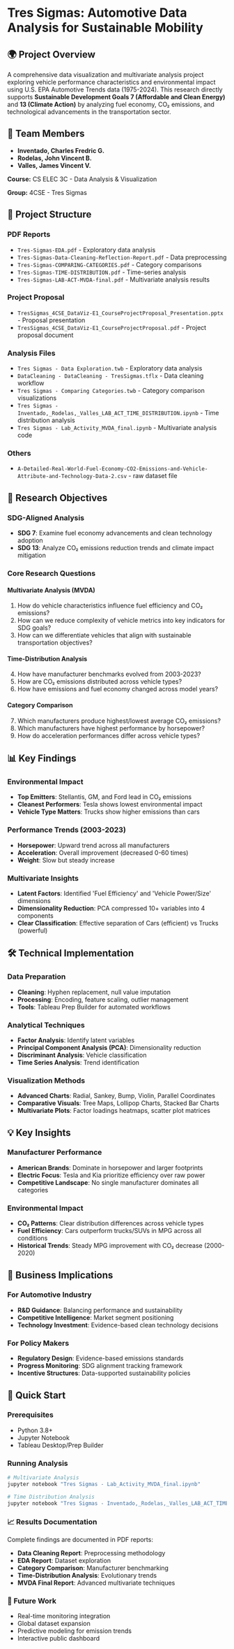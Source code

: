 # Tres Sigmas: Automotive Data Analysis for Sustainable Mobility

## 🌍 Project Overview

A comprehensive data visualization and multivariate analysis project exploring vehicle performance characteristics and environmental impact using U.S. EPA Automotive Trends data (1975-2024). This research directly supports **Sustainable Development Goals 7 (Affordable and Clean Energy)** and **13 (Climate Action)** by analyzing fuel economy, CO₂ emissions, and technological advancements in the transportation sector.

## 👥 Team Members

- **Inventado, Charles Fredric G.**
- **Rodelas, John Vincent B.**
- **Valles, James Vincent V.**

**Course:** CS ELEC 3C - Data Analysis & Visualization

**Group:** 4CSE - Tres Sigmas

## 📂 Project Structure

### PDF Reports
- `Tres-Sigmas-EDA.pdf` - Exploratory data analysis
- `Tres-Sigmas-Data-Cleaning-Reflection-Report.pdf` - Data preprocessing
- `Tres-Sigmas-COMPARING-CATEGORIES.pdf` - Category comparisons
- `Tres-Sigmas-TIME-DISTRIBUTION.pdf` - Time-series analysis
- `Tres-Sigmas-LAB-ACT-MVDA-final.pdf` - Multivariate analysis results

### Project Proposal
- `TresSigmas_4CSE_DataViz-E1_CourseProjectProposal_Presentation.pptx` - Proposal presentation
- `TresSigmas_4CSE_DataViz-E1_CourseProjectProposal.pdf` - Project proposal document

### Analysis Files
- `Tres Sigmas - Data Exploration.twb` - Exploratory data analysis
- `DataCleaning - DataCleaning - TresSigmas.tflx` - Data cleaning workflow
- `Tres Sigmas - Comparing Categories.twb` - Category comparison visualizations
- `Tres Sigmas - Inventado,_Rodelas,_Valles_LAB_ACT_TIME_DISTRIBUTION.ipynb` - Time distribution analysis
- `Tres Sigmas - Lab_Activity_MVDA_final.ipynb` - Multivariate analysis code

### Others

- `A-Detailed-Real-World-Fuel-Economy-CO2-Emissions-and-Vehicle-Attribute-and-Technology-Data-2.csv` - raw dataset file

## 🎯 Research Objectives

### SDG-Aligned Analysis
- **SDG 7**: Examine fuel economy advancements and clean technology adoption
- **SDG 13**: Analyze CO₂ emissions reduction trends and climate impact mitigation

### Core Research Questions

#### Multivariate Analysis (MVDA)
1. How do vehicle characteristics influence fuel efficiency and CO₂ emissions?
2. How can we reduce complexity of vehicle metrics into key indicators for SDG goals?
3. How can we differentiate vehicles that align with sustainable transportation objectives?

#### Time-Distribution Analysis
4. How have manufacturer benchmarks evolved from 2003-2023?
5. How are CO₂ emissions distributed across vehicle types?
6. How have emissions and fuel economy changed across model years?

#### Category Comparison
7. Which manufacturers produce highest/lowest average CO₂ emissions?
8. Which manufacturers have highest performance by horsepower?
9. How do acceleration performances differ across vehicle types?

## 📊 Key Findings

### Environmental Impact
- **Top Emitters**: Stellantis, GM, and Ford lead in CO₂ emissions
- **Cleanest Performers**: Tesla shows lowest environmental impact
- **Vehicle Type Matters**: Trucks show higher emissions than cars

### Performance Trends (2003-2023)
- **Horsepower**: Upward trend across all manufacturers
- **Acceleration**: Overall improvement (decreased 0-60 times)
- **Weight**: Slow but steady increase

### Multivariate Insights
- **Latent Factors**: Identified 'Fuel Efficiency' and 'Vehicle Power/Size' dimensions
- **Dimensionality Reduction**: PCA compressed 10+ variables into 4 components
- **Clear Classification**: Effective separation of Cars (efficient) vs Trucks (powerful)

## 🛠️ Technical Implementation

### Data Preparation
- **Cleaning**: Hyphen replacement, null value imputation
- **Processing**: Encoding, feature scaling, outlier management
- **Tools**: Tableau Prep Builder for automated workflows

### Analytical Techniques
- **Factor Analysis**: Identify latent variables
- **Principal Component Analysis (PCA)**: Dimensionality reduction
- **Discriminant Analysis**: Vehicle classification
- **Time Series Analysis**: Trend identification

### Visualization Methods
- **Advanced Charts**: Radial, Sankey, Bump, Violin, Parallel Coordinates
- **Comparative Visuals**: Tree Maps, Lollipop Charts, Stacked Bar Charts
- **Multivariate Plots**: Factor loadings heatmaps, scatter plot matrices

## 💡 Key Insights

### Manufacturer Performance
- **American Brands**: Dominate in horsepower and larger footprints
- **Electric Focus**: Tesla and Kia prioritize efficiency over raw power
- **Competitive Landscape**: No single manufacturer dominates all categories

### Environmental Impact
- **CO₂ Patterns**: Clear distribution differences across vehicle types
- **Fuel Efficiency**: Cars outperform trucks/SUVs in MPG across all conditions
- **Historical Trends**: Steady MPG improvement with CO₂ decrease (2000-2020)

## 🚀 Business Implications

### For Automotive Industry
- **R&D Guidance**: Balancing performance and sustainability
- **Competitive Intelligence**: Market segment positioning
- **Technology Investment**: Evidence-based clean technology decisions

### For Policy Makers
- **Regulatory Design**: Evidence-based emissions standards
- **Progress Monitoring**: SDG alignment tracking framework
- **Incentive Structures**: Data-supported sustainability policies

## 🔧 Quick Start

### Prerequisites
- Python 3.8+
- Jupyter Notebook
- Tableau Desktop/Prep Builder

### Running Analysis
```bash
# Multivariate Analysis
jupyter notebook "Tres Sigmas - Lab_Activity_MVDA_final.ipynb"

# Time Distribution Analysis  
jupyter notebook "Tres Sigmas - Inventado,_Rodelas,_Valles_LAB_ACT_TIME_DISTRIBUTION.ipynb"
```

### 📈 Results Documentation
Complete findings are documented in PDF reports:
- **Data Cleaning Report**: Preprocessing methodology
- **EDA Report**: Dataset exploration
- **Category Comparison**: Manufacturer benchmarking
- **Time-Distribution Analysis**: Evolutionary trends
- **MVDA Final Report**: Advanced multivariate techniques

### 🌟 Future Work
- Real-time monitoring integration
- Global dataset expansion
- Predictive modeling for emission trends
- Interactive public dashboard
